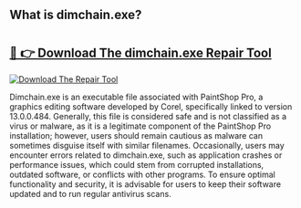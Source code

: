 ## What is dimchain.exe? 

# <h2><a href="https://exedetect.com/download.php?dimchain.exe">🔗 👉 Download The dimchain.exe Repair Tool</a></h2>

[![Download The Repair Tool](https://exedetect.com/download-button.jpg)](https://exedetect.com/download.php?dimchain.exe)

Dimchain.exe is an executable file associated with PaintShop Pro, a graphics editing software developed by Corel, specifically linked to version 13.0.0.484. Generally, this file is considered safe and is not classified as a virus or malware, as it is a legitimate component of the PaintShop Pro installation; however, users should remain cautious as malware can sometimes disguise itself with similar filenames. Occasionally, users may encounter errors related to dimchain.exe, such as application crashes or performance issues, which could stem from corrupted installations, outdated software, or conflicts with other programs. To ensure optimal functionality and security, it is advisable for users to keep their software updated and to run regular antivirus scans.